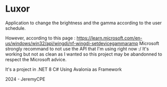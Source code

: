 # Luxor

Application to change the brightness and the gamma according to the user schedule.

However, according to this page : https://learn.microsoft.com/en-us/windows/win32/api/wingdi/nf-wingdi-setdevicegammaramp Microsoft strongly recommand to not use the API that I'm using right now :/
It's working but not as clean as I wanted so this project may be abandonned to respect the Microsoft advice.

It's a project in .NET 8 C# Using Avalonia as Framework


2024 - JeremyCPE
